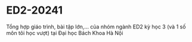 # ED2-20241
Tổng hợp giáo trình, bài tập lớn,... của nhóm ngành ED2 kỳ học 3 (và 1 số môn tôi học vượt) tại Đại học Bách Khoa Hà Nội
